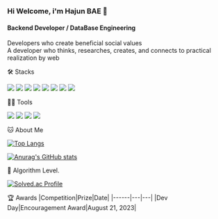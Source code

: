 ### Hi Welcome, i'm Hajun BAE 👋

#### Backend Developer / DataBase Engineering
Developers who create beneficial social values   
A developer who thinks, researches, creates, and connects to practical realization by web


🛠️ Stacks

<img src="https://img.shields.io/badge/Python-3766AB?style=flat-square&logo=Python&logoColor=white"/> <img src="https://img.shields.io/badge/Java-007396?style=flat-square&logo=Java&logoColor=white"/> <img src="https://img.shields.io/badge/JavaScript-F7DF1E?style=flat-square&logo=JavaScript&logoColor=white"/> <img src="https://img.shields.io/badge/C-A8B9CC?style=flat-square&logo=C&logoColor=white"/> <img src="https://img.shields.io/badge/C++-00599C?style=flat-square&logo=C++&logoColor=white"/> <img src="https://img.shields.io/badge/Vue.js-4FC08D?style=flat-square&logo=Vue.js&logoColor=white"/> <img src="https://img.shields.io/badge/MySQL-4479A1?style=flat-square&logo=MySQL&logoColor=white"/> <img src="https://img.shields.io/badge/TensorFlow-FF6F00?style=flat-square&logo=TensorFlow&logoColor=white"/> 

💪🏼 Tools 

<img src="https://img.shields.io/badge/GitHub-181717?style=flat-square&logo=GitHub&logoColor=white"/> <img src="https://img.shields.io/badge/Vim-019733?style=flat-square&logo=Vim&logoColor=white"/> <img src="https://img.shields.io/badge/Anaconda-44A833?style=flat-square&logo=Anaconda&logoColor=white"/> <img src="https://img.shields.io/badge/IntelliJ IDEA-000000?style=flat-square&logo=IntelliJ IDEA&logoColor=white"/> 


🐱 About Me

[![Top Langs](https://github-readme-stats.vercel.app/api/top-langs/?username=developer-hajun)](https://github.com/anuraghazra/github-readme-stats)

[![Anurag's GitHub stats](https://github-readme-stats.vercel.app/api?username=developer-hajun)](https://github.com/anuraghazra/github-readme-stats)

🏅 Algorithm Level. 

[![Solved.ac Profile](http://mazassumnida.wtf/api/v2/generate_badge?boj=dlgkwns8828)](https://solved.ac/dlgkwns8828/)  


🏆 Awards
|Competition|Prize|Date|
|------|---|---|
|Dev Day|Encouragement Award|August 21, 2023|


